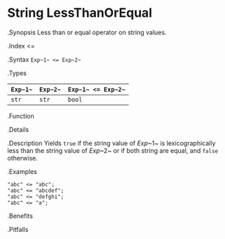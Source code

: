 # String LessThanOrEqual

.Synopsis
Less than or equal operator on string values.

.Index
<=

.Syntax
`Exp~1~ <= Exp~2~`

.Types


| `Exp~1~` | `Exp~2~` | `Exp~1~ <= Exp~2~`  |
| --- | --- | --- |
| `str`     |  `str`    | `bool`                |


.Function

.Details

.Description
Yields `true` if the string value of _Exp_~1~ is lexicographically less
than the string value of _Exp_~2~ or if both string are equal, and `false` otherwise.

.Examples
```rascal-shell
"abc" <= "abc";
"abc" <= "abcdef";
"abc" <= "defghi";
"abc" <= "a";
```

.Benefits

.Pitfalls

